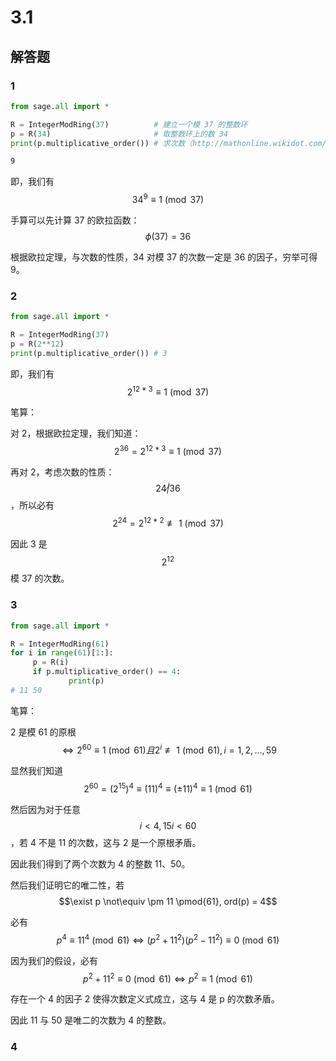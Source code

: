# 3.1

## 解答题

### 1

```python
from sage.all import *

R = IntegerModRing(37) 			# 建立一个模 37 的整数环
p = R(34) 						# 取整数环上的数 34
print(p.multiplicative_order()) # 求次数（http://mathonline.wikidot.com/the-order-of-a-permutation）
```

```bash
9
```

即，我们有 $$34^{9} \equiv 1 \pmod{37}​$$

手算可以先计算 37 的欧拉函数：$$\phi(37) = 36​$$

根据欧拉定理，与次数的性质，34 对模 37 的次数一定是 36 的因子，穷举可得 9。

### 2

```python
from sage.all import *

R = IntegerModRing(37)
p = R(2**12)
print(p.multiplicative_order()) # 3
```

即，我们有 $$\displaystyle 2^{12*3} \equiv 1 \pmod{37}$$

笔算：

对 2，根据欧拉定理，我们知道：$$2^{36} = 2^{12*3} \equiv 1 \pmod{37}$$

再对 2，考虑次数的性质：$$24 \not| 36$$，所以必有 $$2^{24} = 2^{12*2} \not\equiv 1 \pmod{37}$$

因此 3 是 $$2^{12}​$$ 模 37 的次数。

### 3

```python
from sage.all import *

R = IntegerModRing(61)
for i in range(61)[1:]:
     p = R(i)
     if p.multiplicative_order() == 4:
             print(p)
# 11 50
```

笔算：

2 是模 61 的原根 $$\Leftrightarrow 2^{60} \equiv 1 \pmod{61} 且 2^{i} \not\equiv 1 \pmod{61}, i = 1,2,\dots,59$$

显然我们知道 $$2^{60} = (2^{15})^{4} \equiv (11)^4 \equiv (\pm 11)^4 \equiv 1 \pmod{61} $$

然后因为对于任意 $$i < 4, 15i < 60$$，若 4 不是 11 的次数，这与 2 是一个原根矛盾。

因此我们得到了两个次数为 4 的整数 11、50。

然后我们证明它的唯二性，若 $$\exist p \not\equiv \pm 11 \pmod{61}, ord(p) = 4$$

必有 $$p^4 \equiv 11^4 \pmod{61} \Leftrightarrow (p^2 +11^2)(p^2 - 11^2) \equiv 0 \pmod{61}$$

因为我们的假设，必有 $$p^2 + 11^2 \equiv 0 \pmod{61} \Leftrightarrow p^2 \equiv 1 \pmod{61}$$

存在一个 4 的因子 2 使得次数定义式成立，这与 4 是 p 的次数矛盾。

因此 11 与 50 是唯二的次数为 4 的整数。

### 4

